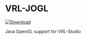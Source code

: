 # VRL-JOGL

[ ![Download](https://api.bintray.com/packages/miho/VRL/VRL-JOGL/images/download.svg) ](https://bintray.com/miho/VRL/VRL-JOGL/_latestVersion)

Java OpenGL support for VRL-Studio
